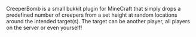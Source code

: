 CreeperBomb is a small bukkit plugin for MineCraft that simply drops a predefined number of creepers from a set height at random locations around the intended target(s). The target can be another player, all players on the server or even yourself!

